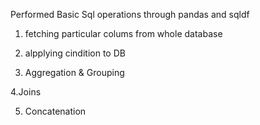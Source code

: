Performed Basic Sql operations through pandas and sqldf

 1. fetching particular colums from whole database
 
 2. alpplying cindition to DB
 
 3. Aggregation & Grouping

 4.Joins

 5. Concatenation
